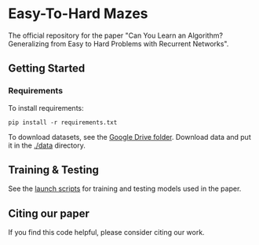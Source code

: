 # Easy-To-Hard Mazes

The official repository for the paper "Can You Learn an Algorithm? Generalizing from Easy to Hard Problems with Recurrent Networks".

## Getting Started
### Requirements    
To install requirements:

```pip install -r requirements.txt```

To download datasets, see the [Google Drive folder](https://drive.google.com/drive/folders/1ad_ZESAddlfx-b3CnK1ohoKz6Sp8U-5g?usp=sharing). Download data and put it in the [./data](../data) directory.

## Training \& Testing
See the [launch scripts](./launch) for training and testing models used in the paper.

## Citing our paper
If you find this code helpful, please consider citing our work.
